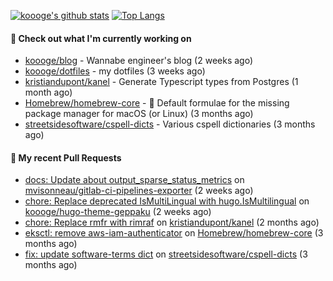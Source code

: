 [![koooge's github stats](https://github-readme-stats.vercel.app/api?username=koooge&count_private=true&show_icons=true)](https://github.com/anuraghazra/github-readme-stats)
[![Top Langs](https://github-readme-stats.vercel.app/api/top-langs/?username=koooge&langs_count=5)](https://github.com/anuraghazra/github-readme-stats)

#### 👷 Check out what I'm currently working on

- [koooge/blog](https://github.com/koooge/blog) - Wannabe engineer&#39;s blog (2 weeks ago)
- [koooge/dotfiles](https://github.com/koooge/dotfiles) - my dotfiles (3 weeks ago)
- [kristiandupont/kanel](https://github.com/kristiandupont/kanel) - Generate Typescript types from Postgres (1 month ago)
- [Homebrew/homebrew-core](https://github.com/Homebrew/homebrew-core) - 🍻 Default formulae for the missing package manager for macOS (or Linux) (3 months ago)
- [streetsidesoftware/cspell-dicts](https://github.com/streetsidesoftware/cspell-dicts) - Various cspell dictionaries (3 months ago)

#### 🔨 My recent Pull Requests

- [docs: Update about output_sparse_status_metrics](https://github.com/mvisonneau/gitlab-ci-pipelines-exporter/pull/884) on [mvisonneau/gitlab-ci-pipelines-exporter](https://github.com/mvisonneau/gitlab-ci-pipelines-exporter) (2 weeks ago)
- [chore: Replace deprecated IsMultiLingual with hugo.IsMultilingual](https://github.com/koooge/hugo-theme-geppaku/pull/43) on [koooge/hugo-theme-geppaku](https://github.com/koooge/hugo-theme-geppaku) (2 weeks ago)
- [chore: Replace rmfr with rimraf](https://github.com/kristiandupont/kanel/pull/585) on [kristiandupont/kanel](https://github.com/kristiandupont/kanel) (2 months ago)
- [eksctl: remove aws-iam-authenticator](https://github.com/Homebrew/homebrew-core/pull/173593) on [Homebrew/homebrew-core](https://github.com/Homebrew/homebrew-core) (3 months ago)
- [fix: update software-terms dict](https://github.com/streetsidesoftware/cspell-dicts/pull/3242) on [streetsidesoftware/cspell-dicts](https://github.com/streetsidesoftware/cspell-dicts) (3 months ago)
